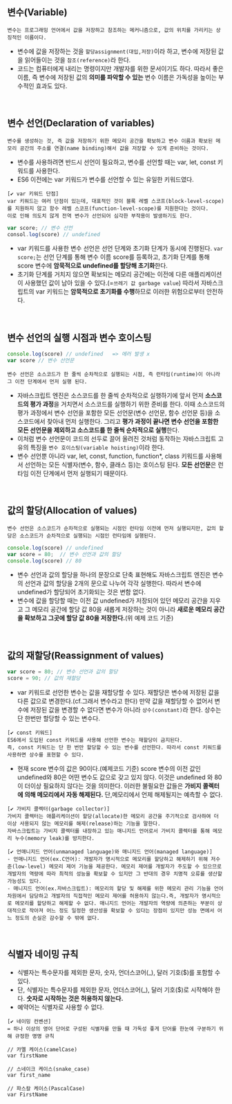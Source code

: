 변수(Variable)
---
```
변수는 프로그래밍 언어에서 값을 저장하고 참조하는 메커니즘으로, 값의 위치를 가리키는 상징적인 이름이다.
```
- 변수에 값을 저장하는 것을 `할당assignment(대입,저장)`이라 하고, 변수에 저장된 값을 읽어들이는 것을 `참조(reference)`라 한다.
- 코드는 컴퓨터에게 내리는 명령이지만 개발자를 위한 문서이기도 하다. 따라서 좋은 이름, 즉 변수에 저장된 값의 **의미를 파악할 수 있는** 변수 이름은 가독성을 높이는 부수적인 효과도 있다.

<br/>

변수 선언(Declaration of variables)
---
```
변수를 생성하는 것, 즉 값을 저장하기 위한 메모리 공간을 확보하고 변수 이름과 확보된 메모리 공간의 주소를 연결(name binding)해서 값을 저장할 수 있게 준비하는 것이다.
```
- 변수를 사용하려면 반드시 선언이 필요하고, 변수를 선언할 때는 var, let, const 키워드를 사용한다.
- ES6 이전에는 var 키워드가 변수를 선언할 수 있는 유일한 키워드였다.
```
[✔️ var 키워드 단점]
var 키워드는 여러 단점이 있는데, 대표적인 것이 블록 레벨 스코프(block-level-scope)를 지원하지 않고 함수 레벨 스코프(function-level-scope)를 지원한다는 것이다. 
이로 인해 의도치 않게 전역 변수가 선언되어 심각한 부작용이 발생하기도 한다.
```
```js
var score; // 변수 선언
consol.log(score) // undefined
```
- var 키워드를 사용한 변수 선언은 선언 단계와 초기화 단계가 동시에 진행된다. `var score;`는 선언 단계를 통해 변수 이름 score를 등록하고, 초기화 단계를 통해 score 변수에 **암묵적으로 undefined를 할당해 초기화**한다.
- 초기화 단계를 거치지 않으면 확보되는 메모리 공간에는 이전에 다른 애플리케이션이 사용했던 값이 남아 있을 수 있다.(=`쓰레기 값 garbage value`) 따라서 자바스크립트의 var 키워드는 **암묵적으로 초기화를 수행**하므로 이러한 위험으로부터 안전하다.
  
<br/>

변수 선언의 실행 시점과 변수 호이스팅
---
 ```js
 console.log(score) // undefined   => 에러 발생 x
 var score // 변수 선언문
 ```
```
변수 선언은 소스코드가 한 줄씩 순차적으로 실행되는 시점, 즉 런타임(runtime)이 아니라 그 이전 단계에서 먼저 실행 된다.
```
- 자바스크립트 엔진은 소스코드를 한 줄씩 순차적으로 실행하기에 앞서 먼저 **소스코드의 평가 과정**을 거치면서 소스코드를 실행하기 위한 준비를 한다. 이때 소스코드의 평가 과정에서 변수 선언을 포함한 모든 선언문(변수 선언문, 함수 선언문 등)을 소스코드에서 찾아내 먼저 실행한다. 그리고 **평가 과정이 끝나면 변수 선언을 포함한 모든 선언문을 제외하고 소스코드를 한 줄씩 순차적으로 실행**한다.
- 이처럼 변수 선언문이 코드의 선두로 끌어 올려진 것처럼 동작하는 자바스크립트 고유의 특징을 `변수 호이스팅(variable hoisting)`이라 한다.
- 변수 선언뿐 아니라 var, let, const, function, function*, class 키워드를 사용해서 선언하는 모든 식별자(변수, 함수, 클래스 등)는 호이스팅 된다. **모든 선언문**은 런타임 이전 단계에서 먼저 실행되기 때문이다.

<br/>

값의 할당(Allocation of values)
---
```
변수 선언은 소스코드가 순차적으로 실행되는 시점인 런타임 이전에 먼저 실행되지만, 값의 할당은 소스코드가 순차적으로 실행되는 시점인 런타임에 실행된다.
```
```js
console.log(score) // undefined
var score = 80;  // 변수 선언과 값의 할당
console.log(score) // 80
```
- 변수 선언과 값의 할당을 하나의 문장으로 단축 표현해도 자바스크립트 엔진은 변수의 선언과 값의 할당을 2개의 문으로 나누어 각각 실행한다. 따라서 변수에 undefined가 할당되어 초기화되는 것은 변함 없다.
- 변수에 값을 할당할 때는 이전 값 undefined가 저장되어 있던 메모리 공간을 지우고 그 메모리 공간에 할당 값 80을 새롭게 저장하는 것이 아니라 **새로운 메모리 공간을 확보하고 그곳에 할당 값 80을 저장한다.**(위 예제 코드 기준)

<br/>

값의 재할당(Reassignment of values)
---
```js
var score = 80; // 변수 선언과 값의 할당
score = 90; // 값의 재할당
```
- var 키워드로 선언한 변수는 값을 재할당할 수 있다. 재할당은 변수에 저장된 값을 다른 값으로 변경한다.(cf.그래서 변수라고 한다) 만약 값을 재할당할 수 없어서 변수에 저장된 값을 변경할 수 없다면 변수가 아니라 `상수(constant)`라 한다. 상수는 단 한번만 할당할 수 있는 변수다.
  
```
[✔️ const 키워드]
ES6에서 도입된 const 키워드를 사용해 선언한 변수는 재할당이 금지된다.
즉, const 키워드는 단 한 번만 할당할 수 있는 변수를 선언한다. 따라서 const 키워드를 사용하면 상수를 표현할 수 있다.
```

  - 현재 score 변수의 값은 90이다.(예제코드 기준) score 변수의 이전 값인 undefined와 80은 어떤 변수도 값으로 갖고 있지 않다. 이것은 undefined 와 80이 더이상 필요하지 않다는 것을 의미한다. 이러한 불필요한 값들은 **가비지 콜렉터에 의해 메모리에서 자동 해제된다.** 단,메모리에서 언제 해제될지는 예측할 수 없다.
  
```
[✔️ 가비지 콜렉터(garbage collector)]
가비지 콜렉터는 애플리케이션이 할당(allocate)한 메모리 공간을 주기적으로 검사하여 더 이상 사용되지 않는 메모리를 해제(release)하는 기능을 말한다.
자바스크립트는 가비지 콜렉터를 내장하고 있는 매니지드 언어로서 가비지 콜렉터를 통해 메모리 누수(memory leak)를 방지한다.
```
```
[✔️ 언매니지드 언어(unmanaged language)와 매니지드 언어(managed language)]
- 언매니지드 언어(ex.C언어): 개발자가 명시적으로 메모리를 할당하고 해제하기 위해 저수준(low-level) 메모리 제어 기능을 제공한다. 메모리 제어를 개발자가 주도할 수 있으므로 개발자의 역량에 따라 최적의 성능을 확보할 수 있지만 그 반대의 경우 치명적 오류를 생산할 가능성도 있다.
- 매니지드 언어(ex.자바스크립트): 메모리의 할당 및 해제를 위한 메모리 관리 기능을 언어 차원에서 담당하고 개발자의 직접적인 메모리 제어를 허용하지 않는다.즉, 개발자가 명시적으로 메모리를 할당하고 해제할 수 없다. 매니지드 언어는 개발자의 역량에 의존하는 부분이 상대적으로 작아져 어느 정도 일정한 생산성을 확보할 수 있다는 장점이 있지만 성능 면에서 어느 정도의 손실은 감수할 수 밖에 없다.
```

<br/>

식별자 네이밍 규칙
---
- 식별자는 특수문자를 제외한 문자, 숫자, 언더스코어(_), 달러 기호($)를 포함할 수 있다.
- 단, 식별자는 특수문자를 제외한 문자, 언더스코어(_), 달러 기호($)로 시작해야 한다. **숫자로 시작하는 것은 허용하지 않는다.**
- 예약어는 식별자로 사용할 수 없다.

```
[✔️ 네이밍 컨벤션]
= 하나 이상의 영어 단어로 구성된 식별자를 만들 때 가독성 좋게 단어를 한눈에 구분하기 위해 규정한 명명 규칙

// 카멜 케이스(camelCase)
var firstName 

// 스네이크 케이스(snake_case)
var first_name

// 파스칼 케이스(PascalCase)
var FirstName
```